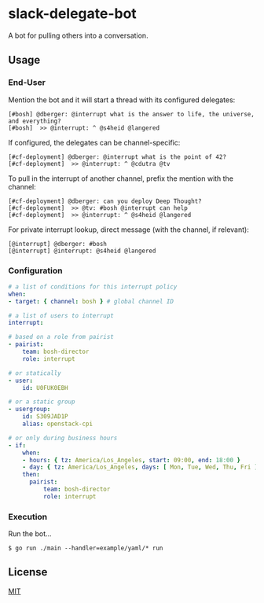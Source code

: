 # slack-delegate-bot

A bot for pulling others into a conversation.


## Usage

### End-User

Mention the bot and it will start a thread with its configured delegates:

    [#bosh] @dberger: @interrupt what is the answer to life, the universe, and everything?
    [#bosh]  >> @interrupt: ^ @s4heid @langered

If configured, the delegates can be channel-specific:

    [#cf-deployment] @dberger: @interrupt what is the point of 42?
    [#cf-deployment]  >> @interrupt: ^ @cdutra @tv

To pull in the interrupt of another channel, prefix the mention with the channel:

    [#cf-deployment] @dberger: can you deploy Deep Thought?
    [#cf-deployment]  >> @tv: #bosh @interrupt can help
    [#cf-deployment]  >> @interrupt: ^ @s4heid @langered

For private interrupt lookup, direct message (with the channel, if relevant):

    [@interrupt] @dberger: #bosh
    [@interrupt] @interrupt: @s4heid @langered


### Configuration

```yaml
# a list of conditions for this interrupt policy
when:
- target: { channel: bosh } # global channel ID

# a list of users to interrupt
interrupt:

# based on a role from pairist
- pairist:
    team: bosh-director
    role: interrupt

# or statically
- user:
    id: U0FUK0EBH

# or a static group
- usergroup:
    id: S309JAD1P
    alias: openstack-cpi

# or only during business hours
- if:
    when:
    - hours: { tz: America/Los_Angeles, start: 09:00, end: 18:00 }
    - day: { tz: America/Los_Angeles, days: [ Mon, Tue, Wed, Thu, Fri ] }
    then:
      pairist:
          team: bosh-director
          role: interrupt
```

### Execution

Run the bot...

```
$ go run ./main --handler=example/yaml/* run
```


## License

[MIT](./LICENSE)
